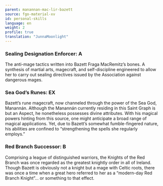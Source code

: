 ```yaml
---
parent: manannan-mac-lir-bazett
source: fgo-material-xv
id: personal-skills
language: en
weight: 2
profile: true
translation: "JunnaMoonlight"
---
```


### Sealing Designation Enforcer: A

The anti-mage tactics written into Bazett Fraga MacRemitz’s bones. A synthesis of martial arts, magecraft, and self-discipline engineered to allow her to carry out sealing directives issued by the Association against dangerous mages.

### Sea God’s Runes: EX

Bazett’s rune magecraft, now channeled through the power of the Sea God, Manannán. Although the Manannán currently residing in this Saint Graph is but an Aspect, he nonetheless possesses divine attributes. With his magical powers hinting from this source, one might anticipate a broad range of magical applications. Yet, due to Bazett’s somewhat fumble-fingered nature, his abilities are confined to “strengthening the spells she regularly employs.”

### Red Branch Successor: B

Comprising a league of distinguished warriors, the Knights of the Red Branch was once regarded as the greatest knightly order in all of Ireland. Though Bazett is obviously not a knight but a mage with Celtic roots, there was once a time when a great hero referred to her as a “modern-day Red Branch Knight”… or something to that effect.
